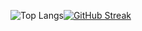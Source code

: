 
  
  ![Top Langs](https://github-readme-stats.vercel.app/api/top-langs/?username=groverari&size_weight=0.5&count_weight=0.5&theme=midnight-purple)[![GitHub Streak](https://streak-stats.demolab.com?user=groverari&theme=dark&hide_border=true&date_format=M%20j%5B%2C%20Y%5D&exclude_days=Sun%2CSat)](https://git.io/streak-stats)
